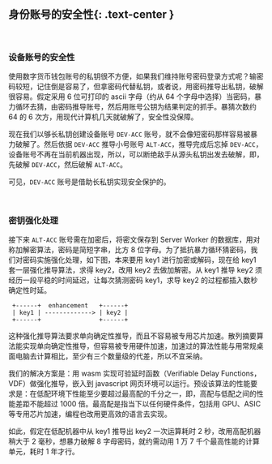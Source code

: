 身份账号的安全性{: .text-center }
------------------

&nbsp;

### 设备账号的安全性

使用数字货币钱包账号的私钥很不方便，如果我们维持账号密码登录方式呢？输密码较短，记住倒是容易了，但拿密码代替私钥，或者说，用密码推导出私钥，破解很容易。假定采用 6 位可打印的 ascii 字母（约从 64 个字母中选择）当密码，暴力循环去猜，由密码推导账号，然后用账号公钥为结果判定的抓手。暴猜次数约 64 的 6 次方，用现代计算机几天就破解了，安全性没保障。

现在我们以够长私钥创建设备账号 `DEV-ACC` 账号，就不会像短密码那样容易被暴力破解了。然后依据 `DEV-ACC` 推导小号账号 `ALT-ACC`，推导完成后忘掉 `DEV-ACC`，设备账号不再在当前机器出现，所以，可以断绝敌手从源头私钥出发去破解，即，先破解 `DEV-ACC`，然后破解 `ALT-ACC`。

可见，`DEV-ACC` 账号是借助长私钥实现安全保护的。

&nbsp;

### 密钥强化处理

接下来 `ALT-ACC` 账号需在加密后，将密文保存到 Server Worker 的数据库，用对称加解密算法，密码是简短字串，比方 8 位字母。为了抵抗暴力循环猜密码，我们对密码实施强化处理，如下图，本来要用 key1 进行加密或解码，现在给 key1 套一层强化推导算法，求得 key2，改用 key2 去做加解密。从 key1 推导 key2 须经历一段平稳的时间延迟，让每次猜测密码 key1，求导 key2 的过程都插入数秒确定性时延。

```
 +------+  enhancement   +------+
 | key1 | -------------> | key2 |
 +------+                +------+
```

这种强化推导算法要求单向确定性推导，而且不容易被专用芯片加速。散列摘要算法能实现单向确定性推导，但容易被专用硬件加速，加速过的算法性能与用常规桌面电脑去计算相比，至少有三个数量级的代差，所以不宜采纳。

我们的解决方案是：用 wasm 实现可验延时函数（Verifiable Delay Functions，VDF）做强化推导，嵌入到 javascript 网页环境可以运行。预设该算法的性能要求是：在低配环境下性能至少要超过最高配的千分之一，即，高配与低配之间的性能差距不能超过 1000 倍。最高配是指当下以任何硬件条件，包括用 GPU、ASIC 等专用芯片加速，编程也改用更高效的语言去实现。

如此，假定在低配机器中从 key1 推导出 key2 一次运算耗时 2 秒，改用高配机器稍大于 2 毫秒，想暴力破解 8 字母密码，就约需动用 1 万 7 千个最高性能的计算单元，耗时 1 年才行。
